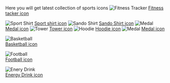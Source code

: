 Here you will get latest collection of sports icons
<img src="https://media.iconsink.com/g_images/fitness-tracker-391.jpg" alt="Fitness Tracker">
<a href="https://www.iconsink.com/icon/fitness-tracker-391">Fitness tacker icon</a>

<img src="https://media.iconsink.com/g_images/sport-shirt-395.jpg" alt="Sport Shirt">
<a href="https://www.iconsink.com/icon/sport-shirt-395">Sport shirt icon</a>

<img src="https://media.iconsink.com/g_images/sando-shirt-399.jpg" alt="Sando Shirt">
<a href="https://www.iconsink.com/icon/sando-shirt-399">Sando Shirt icon</a>

<img src="https://media.iconsink.com/g_images/medal-402.jpg" alt="Medal">
<a href="https://www.iconsink.com/icon/medal-402">Medal icon</a>

<img src="https://media.iconsink.com/g_images/tower-403.jpg" alt="Tower">
<a href="https://www.iconsink.com/icon/tower-403">Tower icon</a>

<img src="https://media.iconsink.com/g_images/hoodie-407.jpg" alt="Hoodie">
<a href="https://www.iconsink.com/icon/hoodie-407">Hoodie icon</a>

<img src="https://media.iconsink.com/g_images/medal-410.jpg" alt="Medal">
<a href="https://www.iconsink.com/icon/medal-410">Medal icon</a>

<img src="https://media.iconsink.com/og_images/basketball-414.png" alt="Basketball"><br/>
<a href="https://www.iconsink.com/icon/basketball-414">Basketball icon</a>

<img src="https://media.iconsink.com/og_images/football-415.png" alt="Football"><br/>
<a href="https://www.iconsink.com/icon/football-415">Football icon</a>

<img src="https://media.iconsink.com/og_images/energy-drink-419.png" alt="Enery Drink"><br/>
<a href="https://www.iconsink.com/icon/energy-drink-419">Energy Drink icon</a>
